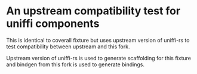 # An upstream compatibility test for uniffi components

This is identical to coverall fixture but uses upstream version of uniffi-rs
to test compatibility between upstream and this fork.

Upstream version of uniffi-rs is used to generate scaffolding for this fixture
and bindgen from this fork is used to generate bindings.